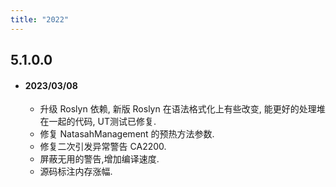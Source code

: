 ```yaml
---
title: "2022"
---  
```


## 5.1.0.0
  - #### 2023/03/08
    - 升级 Roslyn 依赖, 新版 Roslyn 在语法格式化上有些改变, 能更好的处理堆在一起的代码, UT测试已修复.
    - 修复 NatasahManagement 的预热方法参数.
    - 修复二次引发异常警告 CA2200.
    - 屏蔽无用的警告,增加编译速度.
    - 源码标注内存涨幅.

